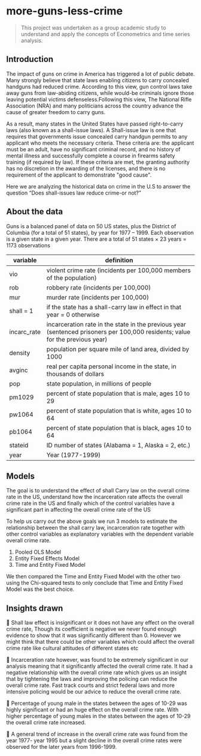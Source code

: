 # more-guns-less-crime

> This project was undertaken as a group academic study to understand and apply the concepts of Econometrics and time series analysis.

## Introduction

The impact of guns on crime in America has triggered a lot of public debate. Many strongly believe that state laws enabling citizens to carry concealed handguns had reduced crime. According to this view, gun control laws take away guns from law-abiding citizens, while would-be criminals ignore those leaving potential victims defenseless.Following this view, The National Rifle Association (NRA) and many politicians across the country advance the cause of greater freedom to carry guns.

As a result, many states in the United States have passed right-to-carry laws (also known as a shall-issue laws). A Shall-issue law is one that requires that governments issue concealed carry handgun permits to any applicant who meets the necessary criteria. These criteria are: the applicant must be an adult, have no significant criminal record, and no history of mental illness and successfully complete a course in firearms safety training (if required by law). If these criteria are met, the granting authority has no discretion in the awarding of the licenses, and there is no requirement of the applicant to demonstrate "good cause". 

Here we are analyzing the historical data on crime in the U.S to answer the question “Does shall-issues law reduce crime-or not?”

## About the data

Guns is a balanced panel of data on 50 US states, plus the District of Columbia (for a total of 51 states), by year for 1977 – 1999. Each observation is a given state in a given year. There are a total of 51 states × 23 years = 1173 observations

variable | definition
------------ | -------------
vio | violent crime rate (incidents per 100,000 members of the population)
rob | robbery rate (incidents per 100,000)
mur | murder rate (incidents per 100,000)
shall = 1 | if the state has a shall-carry law in effect in that year = 0 otherwise
incarc_rate | incarceration rate in the state in the previous year (sentenced prisoners per 100,000 residents; value for the previous year)
density | population per square mile of land area, divided by 1000
avginc | real per capita personal income in the state, in thousands of dollars
pop | state population, in millions of people
pm1029 | percent of state population that is male, ages 10 to 29
pw1064 | percent of state population that is white, ages 10 to 64
pb1064 | percent of state population that is black, ages 10 to 64
stateid | ID number of states (Alabama = 1, Alaska = 2, etc.)
year | Year (1977-1999)


## Models

The goal is to understand the effect of shall Carry law on the overall crime rate in the US, understand how the incarceration rate affects the overall crime rate in the US and finally which of the control variables have a significant part in affecting the overall crime rate of the US

To help us carry out the above goals we run 3 models to estimate the relationship between the shall carry law, incarceration rate together with other control variables as explanatory variables with the dependent variable overall crime rate.

1. Pooled OLS Model
2. Entity Fixed Effects Model
3. Time and Entity Fixed Model

We then compared the Time and Entity Fixed Model with the other two using the Chi-squared tests to only conclude that Time and Entity Fixed Model was the best choice. 



## Insights drawn

 Shall law effect is insignificant or it does not have any effect on the overall crime rate, Though its coefficient is negative we never found enough evidence to show that it was significantly different than 0. However we might think that there could be other variables which could affect the overall crime rate like cultural attitudes of different states etc

 Incarceration rate however, was found to be extremely significant in our analysis meaning that it significantly affected the overall crime rate. It had a negative relationship with the overall crime rate which gives us an insight that by tightening the laws and improving the policing can reduce the overall crime rate. Fast track courts and strict federal laws and more intensive policing would be our advice to reduce the overall crime rate.

 Percentage of young male in the states between the ages of 10-29 was highly significant or had an huge effect on the overall crime rate. With higher percentage of young males in the states between the ages of 10-29 the overall crime rate increased.

 A general trend of increase in the overall crime rate was found from the year 1977- year 1995 but a slight decline in the overall crime rates were observed for the later years from 1996-1999.

